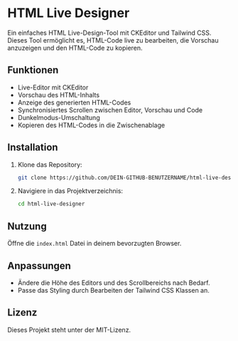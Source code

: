 # HTML Live Designer

Ein einfaches HTML Live-Design-Tool mit CKEditor und Tailwind CSS. Dieses Tool ermöglicht es, HTML-Code live zu bearbeiten, die Vorschau anzuzeigen und den HTML-Code zu kopieren.

## Funktionen

- Live-Editor mit CKEditor
- Vorschau des HTML-Inhalts
- Anzeige des generierten HTML-Codes
- Synchronisiertes Scrollen zwischen Editor, Vorschau und Code
- Dunkelmodus-Umschaltung
- Kopieren des HTML-Codes in die Zwischenablage

## Installation

1. Klone das Repository:
    ```sh
    git clone https://github.com/DEIN-GITHUB-BENUTZERNAME/html-live-designer.git
    ```
2. Navigiere in das Projektverzeichnis:
    ```sh
    cd html-live-designer
    ```

## Nutzung

Öffne die `index.html` Datei in deinem bevorzugten Browser.

## Anpassungen

- Ändere die Höhe des Editors und des Scrollbereichs nach Bedarf.
- Passe das Styling durch Bearbeiten der Tailwind CSS Klassen an.

## Lizenz

Dieses Projekt steht unter der MIT-Lizenz.
